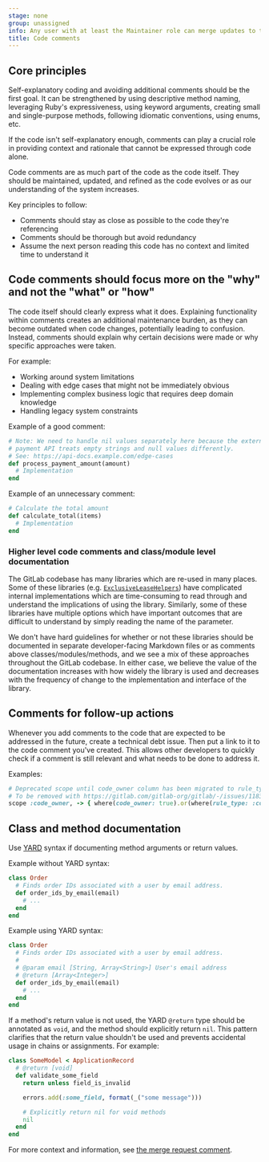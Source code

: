 ```yaml
---
stage: none
group: unassigned
info: Any user with at least the Maintainer role can merge updates to this content. For details, see https://docs.gitlab.com/ee/development/development_processes.html#development-guidelines-review.
title: Code comments
---
```


## Core principles

Self-explanatory coding and avoiding additional comments should be the first goal.
It can be strengthened by using descriptive method naming, leveraging Ruby's expressiveness,
using keyword arguments, creating small and single-purpose methods, following idiomatic conventions, using enums, etc.

If the code isn't self-explanatory enough,
comments can play a crucial role in providing context and rationale that cannot be expressed through code alone.

Code comments are as much part of the code as the code itself.
They should be maintained, updated, and refined as the code evolves or as our understanding of the system increases.

Key principles to follow:

- Comments should stay as close as possible to the code they're referencing
- Comments should be thorough but avoid redundancy
- Assume the next person reading this code has no context and limited time to understand it

## Code comments should focus more on the "why" and not the "what" or "how"

The code itself should clearly express what it does.
Explaining functionality within comments creates an additional maintenance burden,
as they can become outdated when code changes, potentially leading to confusion.
Instead, comments should explain why certain decisions were made or why specific approaches were taken.

For example:

- Working around system limitations
- Dealing with edge cases that might not be immediately obvious
- Implementing complex business logic that requires deep domain knowledge
- Handling legacy system constraints

Example of a good comment:

```ruby
# Note: We need to handle nil values separately here because the external 
# payment API treats empty strings and null values differently. 
# See: https://api-docs.example.com/edge-cases
def process_payment_amount(amount)
  # Implementation
end
```

Example of an unnecessary comment:

```ruby
# Calculate the total amount
def calculate_total(items)
  # Implementation
end
```

### Higher level code comments and class/module level documentation

The GitLab codebase has many libraries which are re-used in many places.
Some of these libraries (e.g. [`ExclusiveLeaseHelpers`](https://gitlab.com/gitlab-org/gitlab/-/blob/d1d70895986065115414f6463fb82aa931c26858/lib/gitlab/exclusive_lease_helpers.rb#L31))
have complicated internal implementations which are time-consuming to read through and understand the implications of using the library.
Similarly, some of these libraries have multiple options which have important outcomes
that are difficult to understand by simply reading the name of the parameter.

We don't have hard guidelines for whether or not these libraries should be documented in separate developer-facing Markdown files
or as comments above classes/modules/methods, and we see a mix of these approaches throughout the GitLab codebase.
In either case, we believe the value of the documentation increases with how widely the library is used and decreases
with the frequency of change to the implementation and interface of the library.

## Comments for follow-up actions

Whenever you add comments to the code that are expected to be addressed
in the future, create a technical debt issue. Then put a link to it
to the code comment you've created. This allows other developers to quickly
check if a comment is still relevant and what needs to be done to address it.

Examples:

```ruby
# Deprecated scope until code_owner column has been migrated to rule_type.
# To be removed with https://gitlab.com/gitlab-org/gitlab/-/issues/11834.
scope :code_owner, -> { where(code_owner: true).or(where(rule_type: :code_owner)) }
```

## Class and method documentation

Use [YARD](https://yardoc.org/) syntax if documenting method arguments or return values.

Example without YARD syntax:

```ruby
class Order
  # Finds order IDs associated with a user by email address.
  def order_ids_by_email(email)
    # ...
  end
end
```

Example using YARD syntax:

```ruby
class Order
  # Finds order IDs associated with a user by email address.
  #
  # @param email [String, Array<String>] User's email address
  # @return [Array<Integer>]
  def order_ids_by_email(email)
    # ...
  end
end
```

If a method's return value is not used, the YARD `@return` type should be annotated
as `void`, and the method should explicitly return `nil`. This pattern clarifies that
the return value shouldn't be used and prevents accidental usage in chains or assignments.
For example:

```ruby
class SomeModel < ApplicationRecord
  # @return [void]
  def validate_some_field
    return unless field_is_invalid

    errors.add(:some_field, format(_("some message")))

    # Explicitly return nil for void methods
    nil
  end
end
```

For more context and information, see [the merge request comment](https://gitlab.com/gitlab-org/gitlab/-/merge_requests/182979#note_2376631108).
